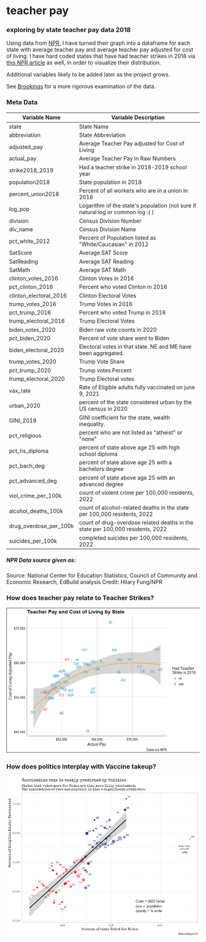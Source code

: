 # teacher pay
### exploring by state teacher pay data 2018

Using data from [NPR](https://www.npr.org/sections/ed/2018/03/16/592221378/the-fight-over-teacher-salaries-a-look-at-the-numbers), I have turned their graph into a dataframe for each state with average teacher pay and average teacher pay adjusted for cost of living. I have hard coded states that have had teacher strikes in 2018 via [this NPR article](https://www.npr.org/sections/ed/2018/04/25/602859780/teacher-walkouts-a-state-by-state-guide) as well, in order to visualize their distribution. 

Additional variables likely to be added later as the project grows. 

See [Brookings](https://www.brookings.edu/blog/brown-center-chalkboard/2018/04/13/which-states-might-experience-the-next-wave-of-teacher-strikes/) for a more rigorous examination of the data. 

### Meta Data

Variable Name	|Variable Description
------------ | -------------
state	| State Name
abbreviation	| State Abbreviation
adjusted_pay	| Average Teacher Pay adjusted for Cost of Living
actual_pay	| Average Teacher Pay in Raw Numbers
strike2018_2019	| Had a teacher strike in 2018-2019 school year
population2018	| State population in 2018
percent_union2018	| Percent of all workers who are in a union in 2018
log_pop	| Logarithm of the state's population (not sure if natural log or common log :( )
division	| Census Division Number
div_name	| Census Division Name
pct_white_2012	| Percent of Population listed as "White/Caucasian" in 2012
SatScore	| Average SAT Score
SatReading	| Average SAT Reading
SatMath	| Average SAT Math
clinton_votes_2016	| Clinton Votes in 2016
pct_clinton_2016	| Percent who voted Clinton in 2016
clinton_electoral_2016	| Clinton Electoral Votes
trump_votes_2016	| Trump Votes in 2016
pct_trump_2016	| Percent who voted Trump in 2016
trump_electoral_2016	|  Trump Electoral Votes
biden_votes_2020 | Biden raw vote counts in 2020
pct_biden_2020 | Percent of vote share went to Biden
biden_electoral_2020 | Electoral votes in that state. NE and ME have been aggregated.
trump_votes_2020 | Trump Vote Share 
pct_trump_2020 |  Trump votes Percent
trump_electoral_2020 | Trump Electoral votes
vax_rate |  Rate of Eligible adults fully vaccinated on june 9, 2021
urban_2020 | percent of the state considered urban by the US census in 2020
GINI_2019 | GINI coefficient for the state, wealth inequality. 
pct_religious | percent who are not listed as "atheist" or "none"
pct_hs_diploma | percent of state above age 25 with high school diploma
pct_bach_deg | percent of state above age 25 with a bachelors degree
pct_advanced_deg | percent of state above age 25 with an advanced degree
viol_crime_per_100k | count of violent crime per 100,000 residents, 2022
alcohol_deaths_100k | count of alcohol-related deaths in the state per 100,000 residents, 2022
drug_overdose_per_100k | count of drug-overdose related deaths in the state per 100,000 residents, 2022
suicides_per_100k | completed suicides per 100,000 residents, 2022
          

##### NPR Data source given as:
Source: National Center for Education Statistics, Council of Community and Economic Research, EdBuild analysis
Credit: Hilary Fung/NPR

### How does teacher pay relate to Teacher Strikes?

![model one](https://github.com/McCartneyAC/teacher_pay/blob/master/model1.png?raw=true)

### How does politics interplay with Vaccine takeup? 

![model](https://github.com/McCartneyAC/teacher_pay/blob/master/vax_rates.png?raw=true)
